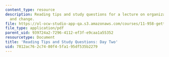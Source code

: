 ```yaml
---
content_type: resource
description: Reading tips and study questions for a lecture on organizational strategy
  and change.
file: https://ol-ocw-studio-app-qa.s3.amazonaws.com/courses/11-958-getting-things-implemented-strategy-people-performance-and-leadership-january-iap-2009/7812ac762c7480f45fa195df535b2279_questions2.pdf
file_type: application/pdf
parent_uid: 939724a2-7296-4112-ef3f-e9caa1a55352
resourcetype: Document
title: 'Reading Tips and Study Questions: Day Two'
uid: 7812ac76-2c74-80f4-5fa1-95df535b2279
---
```

